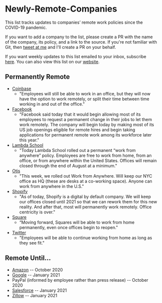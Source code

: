 # Newly-Remote-Companies
This list tracks updates to companies’ remote work policies since the COVID-19 pandemic. 

If you want to add a company to the list, please create a PR with the name of the company, its policy, and a link to the source. If you're not familiar with Git, then [tweet at me](https://twitter.com/thearjunmad) and I'll create a PR on your behalf.

If you want weekly updates to this list emailed to your inbox, subscribe [here](http://eepurl.com/g4mVkb). You can also view this list on our [website](https://lifeshack.io/remote/).

## Permanently Remote
* [Coinbase](https://www.yahoo.com/news/coinbase-announces-plans-remote-first-194736233.html)
  * "Employees will still be able to work in an office, but they will now have the option to work remotely, or split their time between time working in and out of the office."
* [Facebook](https://www.theverge.com/facebook/2020/5/21/21265699/facebook-remote-work-shift-workforce-permanent-covid-19-mark-zuckerberg-interview)
  * "Facebook said today that it would begin allowing most of its employees to request a permanent change in their jobs to let them work remotely. The company will begin today by making most of its US job openings eligible for remote hires and begin taking applications for permanent remote work among its workforce later this year."
* [Lambda School](https://twitter.com/Austen/status/1260659150817640448?s=20)
  * "Today Lambda School rolled out a permanent “work from anywhere” policy. Employees are free to work from home, from an office, or from anywhere within the United States. Offices will remain closed through the end of August at a minimum."
* [Otis](https://twitter.com/mikekarnj/status/1252945724108668928?ref_src=twsrc%5Etfw%7Ctwcamp%5Etweetembed%7Ctwterm%5E1252945724108668928&ref_url=https%3A%2F%2Favc.com%2F2020%2F05%2Flocation-and-work%2F)
  * "This week, we rolled out Work from Anywhere. Will keep our NYC office as HQ (these are desks at a co-working space). Anyone can work from anywhere in the U.S."
* [Shopify](https://twitter.com/tobi/status/1263483496087064579)
  * "As of today, Shopify is a digital by default company. We will keep our offices closed until 2021 so that we can rework them for this new reality. And after that, most will permanently work remotely. Office centricity is over."
* [Square](https://www.theverge.com/2020/5/18/21261798/square-employees-work-from-home-remote-premanent-policy-ceo)
  * “Moving forward, Squares will be able to work from home permanently, even once offices begin to reopen."
* [Twitter](https://techcrunch.com/2020/05/12/twitter-says-staff-can-continue-working-from-home-permanently/)
  * "Employees will be able to  continue working from home as long as they see fit."

## Remote Until...
* [Amazon](https://www.cnn.com/2020/05/08/tech/tech-companies-working-remotely-2020/index.html) -- October 2020
* [Google](https://www.cnn.com/2020/05/08/tech/tech-companies-working-remotely-2020/index.html) -- January 2021
* PayPal (informed by employee rather than press release) -- October 2020
* [Salesforce](https://www.salesforce.com/blog/2020/03/safety-and-wellbeing-those-around-you.html) -- January 2021
* [Zillow](https://www.cnn.com/2020/05/08/tech/tech-companies-working-remotely-2020/index.html) -- January 2021


